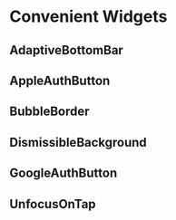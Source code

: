 # Convenient Widgets

## AdaptiveBottomBar

## AppleAuthButton

## BubbleBorder

## DismissibleBackground

## GoogleAuthButton

## UnfocusOnTap
